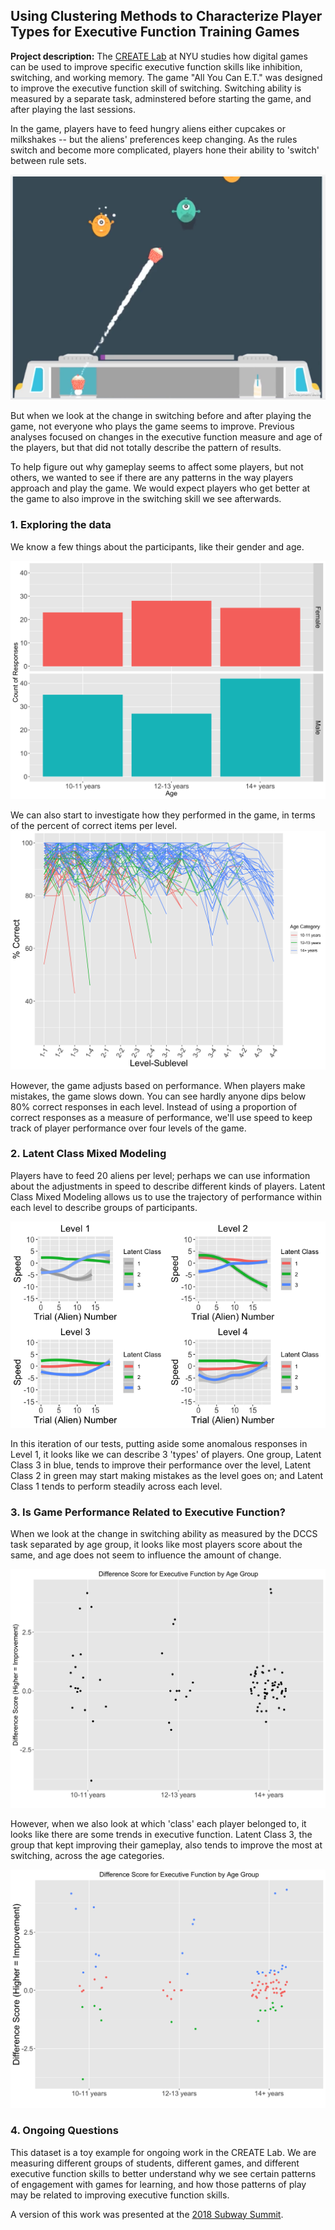 ## Using Clustering Methods to Characterize Player Types for Executive Function Training Games

**Project description:** The [CREATE Lab](https://create.nyu.edu) at NYU studies how digital games can be used to improve specific executive function skills like inhibition, switching, and working memory. The game "All You Can E.T." was designed to improve the executive function skill of switching. Switching ability is measured by a separate task, adminstered before starting the game, and after playing the last sessions.

In the game, players have to feed hungry aliens either cupcakes or milkshakes -- but the aliens' preferences keep changing. As the rules switch and become more complicated, players hone their ability to 'switch' between rule sets.

<img src="images/AYCET_Demo.png?raw=true"/>

But when we look at the change in switching before and after playing the game, not everyone who plays the game seems to improve. Previous analyses focused on changes in the executive function measure and age of the players, but that did not totally describe the pattern of results. 

To help figure out why gameplay seems to affect some players, but not others, we wanted to see if there are any patterns in the way players approach and play the game. We would expect players who get better at the game to also improve in the switching skill we see afterwards.

### 1. Exploring the data

We know a few things about the participants, like their gender and age.

<img src="images/GenderAge.png?raw=true"/>

We can also start to investigate how they performed in the game, in terms of the percent of correct items per level. 
<img src="images/PercentCorrect.png?raw=true"/>

However, the game adjusts based on performance. When players make mistakes, the game slows down. You can see hardly anyone dips below 80% correct responses in each level. Instead of using a proportion of correct responses as a measure of performance, we'll use speed to keep track of player performance over four levels of the game. 

### 2. Latent Class Mixed Modeling

Players have to feed 20 aliens per level; perhaps we can use information about the adjustments in speed to describe different kinds of players.  Latent Class Mixed Modeling allows us to use the trajectory of performance within each level to describe groups of participants. 


<img src="images/CombinedLevels.png?raw=true"/>

In this iteration of our tests, putting aside some anomalous responses in Level 1, it looks like we can describe 3 'types' of players. One group, Latent Class 3 in blue, tends to improve their performance over the level, Latent Class 2 in green may start making mistakes as the level goes on; and Latent Class 1 tends to perform steadily across each level.


### 3. Is Game Performance Related to Executive Function?

When we look at the change in switching ability as measured by the DCCS task separated by age group, it looks like most players score about the same, and age does not seem to influence the amount of change.

<img src="images/dccs_age_plot_black.png?raw=true"/>

However, when we also look at which 'class' each player belonged to, it looks like there are some trends in executive function. Latent Class 3, the group that kept improving their gameplay, also tends to improve the most at switching, across the age categories.

<img src="images/dccs_age_class_plot.png?raw=true"/>

### 4. Ongoing Questions

This dataset is a toy example for ongoing work in the CREATE Lab. We are measuring different groups of students, different games, and different executive function skills to better understand why we see certain patterns of engagement with games for learning, and how those patterns of play may be related to improving executive function skills.

A version of this work was presented at the [2018 Subway Summit](https://www.tc.columbia.edu/human-development/news/stories/hud-subway-summit/).
